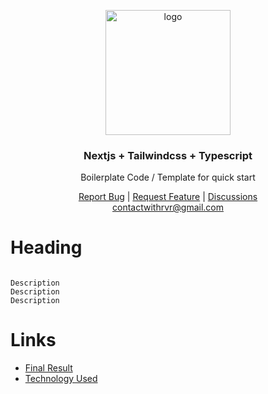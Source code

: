 <p align="center">
  <a href="https://boilerplate-nextjs-withrvr.vercel.app/" target="_blank">
    <img src="./public/favicon.ico" alt="logo" width="200">
  </a>
</p>

<h3 align="center">Nextjs + Tailwindcss + Typescript</h3>

<div align="center">
  <p> Boilerplate Code / Template for quick start </p>

<a href="https://github.com/withrvr/Boilerplate-Nextjs/issues/new?template=bug_report.md" target="_blank">Report Bug</a>
|
<a href="https://github.com/withrvr/Boilerplate-Nextjs/issues/new?template=feature_request.md" target="_blank">Request Feature</a>
|
<a href="https://github.com/withrvr/Boilerplate-Nextjs/discussions" target="_blank">Discussions</a>
<br>
<a href="mailto:contactwithrvr@gmail.com" target="_blank">contactwithrvr@gmail.com</a>

</div>

# Heading

```

Description
Description
Description

```

# Links

-   [Final Result][final-result]
-   [Technology Used](./Developer_Guide.md#technology)

<!--- ............ declaration of variables ............ -->

[final-result]: https://boilerplate-nextjs-withrvr.vercel.app/
